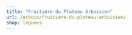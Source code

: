 ```yaml
---
title: "Fruitière du Plateau Arboisien"
url: /arbois/fruitiere-du-plateau-arboisien/
shop: légumes
---
```

